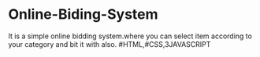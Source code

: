 # Online-Biding-System
It is a simple online bidding system.where you can select item according to your category and bit it with also.
#HTML,#CSS,3JAVASCRIPT
